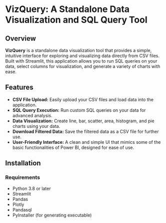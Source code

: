 # VizQuery: A Standalone Data Visualization and SQL Query Tool
## Overview
**VizQuery** is a standalone data visualization tool that provides a simple, intuitive interface for exploring and visualizing data directly from CSV files. Built with Streamlit, this application allows you to run SQL queries on your data, select columns for visualization, and generate a variety of charts with ease.
## Features
- **CSV File Upload:** Easily upload your CSV files and load data into the application.
- **SQL Query Execution:** Run custom SQL queries on your data for advanced analysis.
- **Data Visualization:** Create line, bar, scatter, area, histogram, and pie charts using your data.
- **Download Filtered Data:** Save the filtered data as a CSV file for further use.
- **User-Friendly Interface:** A clean and simple UI that mimics some of the basic functionalities of Power BI, designed for ease of use.

## Installation

### Requirements

- Python 3.8 or later
- Streamlit
- Pandas
- Plotly
- Pandasql
- PyInstaller (for generating executable)
